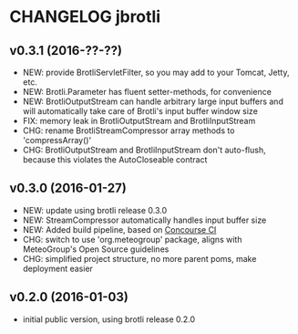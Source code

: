 
CHANGELOG jbrotli
=================

## v0.3.1 (2016-??-??)

* NEW: provide BrotliServletFilter, so you may add to your Tomcat, Jetty, etc.
* NEW: Brotli.Parameter has fluent setter-methods, for convenience
* NEW: BrotliOutputStream can handle arbitrary large input buffers and will automatically take care of Brotli's input buffer window size    
* FIX: memory leak in BrotliOutputStream and BrotliInputStream
* CHG: rename BrotliStreamCompressor array methods to 'compressArray()'
* CHG: BrotliOutputStream and BrotliInputStream don't auto-flush, because this violates the AutoCloseable contract

## v0.3.0 (2016-01-27)

* NEW: update using brotli release 0.3.0
* NEW: StreamCompressor automatically handles input buffer size
* NEW: Added build pipeline, based on [Concourse CI](http://concourse.ci/)
* CHG: switch to use 'org.meteogroup' package, aligns with MeteoGroup's Open Source guidelines
* CHG: simplified project structure, no more parent poms, make deployment easier


## v0.2.0 (2016-01-03)

* initial public version, using brotli release 0.2.0